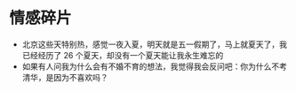 # 情感碎片

- 北京这些天特别热，感觉一夜入夏，明天就是五一假期了，马上就夏天了，我已经经历了 26 个夏天，却没有一个夏天能让我永生难忘的  
- 如果有人问我为什么会有不婚不育的想法，我觉得我会反问吧：你为什么不考清华，是因为不喜欢吗？  
